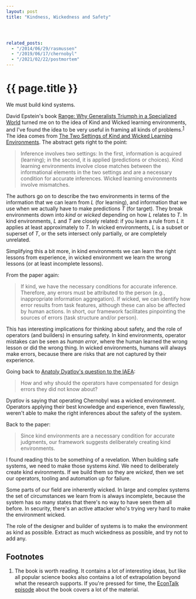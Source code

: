 ```yaml
---
layout: post
title: "Kindness, Wickedness and Safety"




related_posts:
  - "/2014/06/29/rasmussen"
  - "/2019/06/17/chernobyl"
  - "/2021/02/22/postmortem"
---
```

{{ page.title }}
================

<p class="meta">We must build kind systems.</p>

David Epstein's book [Range: Why Generalists Triumph in a Specialized World](https://www.amazon.com/Range-Generalists-Triumph-Specialized-World/dp/0735214484) turned me on to the idea of Kind and Wicked learning environments, and I've found the idea to be very useful in framing all kinds of problems.<sup>[1](#foot1)</sup> The idea comes from [The Two Settings of Kind and Wicked Learning Environments](https://pdfs.semanticscholar.org/5c5d/33b858eaf38f6a14b3f042202f1f44e04326.pdf). The abstract gets right to the point:

> Inference involves two settings: In the first, information is acquired (learning); in the second, it is applied (predictions or choices). Kind  learning environments involve  close matches between the informational elements in the two settings and are a necessary condition for accurate  inferences. Wicked learning environments involve mismatches.

The authors go on to describe the two environments in terms of the information that we can learn from *L* (for learning), and information that we use when we actually have to make predictions *T* (for target). They break environments down into *kind* or *wicked* depending on how *L* relates to *T*. In kind environments, *L* and *T* are closely related: if you learn a rule from *L* it applies at least approximately to *T*. In wicked environments, *L* is a subset or superset of *T*, or the sets intersect only partially, or are completely unrelated.

Simplifying this a bit more, in kind environments we can learn the right lessons from experience, in wicked environment we learn the wrong lessons (or at least incomplete lessons).

From the paper again:

> If  kind,  we  have  the  necessary conditions for accurate inference. Therefore, any errors must be attributed to the person (e.g., inappropriate  information  aggregation).  If  wicked,  we  can  identify how error results from task features, although these can also be affected by human actions. In short, our  framework  facilitates  pinpointing  the  sources  of  errors (task structure and/or person).

This has interesting implications for thinking about safety, and the role of operators (and builders) in ensuring safety. In kind environments, operator mistakes can be seen as *human error*, where the human learned the wrong lesson or did the wrong thing. In wicked environments, humans will always make errors, because there are risks that are not captured by their experience.

Going back to [Anatoly Dyatlov's question to the IAEA](//brooker.co.za/blog/2019/06/17/chernobyl.html):

> How and why should the operators have compensated for design errors they did not know about?

Dyatlov is saying that operating Chernobyl was a wicked environment. Operators applying their best knowledge and experience, even flawlessly, weren't able to make the right inferences about the safety of the system.

Back to the paper:

> Since kind environments are a necessary condition for accurate judgments, our framework suggests deliberately creating kind environments.

I found reading this to be something of a revelation. When building safe systems, we need to make those systems *kind*. We need to deliberately create kind evironments. If we build them so they are *wicked*, then we set our operators, tooling and automation up for failure.

Some parts of our field are inherently wicked. In large and complex systems the set of circumstances we learn from is always incomplete, because the system has so many states that there's no way to have seen them all before. In security, there's an active attacker who's trying very hard to make the environment wicked.

The role of the designer and builder of systems is to make the environment as kind as possible. Extract as much wickedness as possible, and try not to add any.

## Footnotes

 1. <a name="foot1"></a> The book is worth reading. It contains a lot of interesting ideas, but like all popular science books also contains a lot of extrapolation beyond what the research supports. If you're pressed for time, the [EconTalk episode](http://www.econtalk.org/david-epstein-on-mastery-specialization-and-range/) about the book covers a lot of the material.